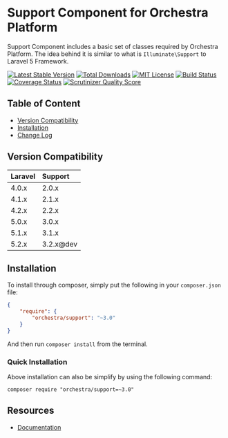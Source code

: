 Support Component for Orchestra Platform
==============

Support Component includes a basic set of classes required by Orchestra Platform. The idea behind it is similar to what is `Illuminate\Support` to Laravel 5 Framework.

[![Latest Stable Version](https://img.shields.io/github/release/orchestral/support.svg?style=flat)](https://packagist.org/packages/orchestra/support)
[![Total Downloads](https://img.shields.io/packagist/dt/orchestra/support.svg?style=flat)](https://packagist.org/packages/orchestra/support)
[![MIT License](https://img.shields.io/packagist/l/orchestra/support.svg?style=flat)](https://packagist.org/packages/orchestra/support)
[![Build Status](https://img.shields.io/travis/orchestral/support/master.svg?style=flat)](https://travis-ci.org/orchestral/support)
[![Coverage Status](https://img.shields.io/coveralls/orchestral/support/master.svg?style=flat)](https://coveralls.io/r/orchestral/support?branch=master)
[![Scrutinizer Quality Score](https://img.shields.io/scrutinizer/g/orchestral/support/master.svg?style=flat)](https://scrutinizer-ci.com/g/orchestral/support/)

## Table of Content

* [Version Compatibility](#version-compatibility)
* [Installation](#installation)
* [Change Log](http://orchestraplatform.com/docs/latest/components/support/changes#v3-1)

## Version Compatibility

Laravel    | Support
:----------|:----------
 4.0.x     | 2.0.x
 4.1.x     | 2.1.x
 4.2.x     | 2.2.x
 5.0.x     | 3.0.x
 5.1.x     | 3.1.x
 5.2.x     | 3.2.x@dev

## Installation

To install through composer, simply put the following in your `composer.json` file:

```json
{
	"require": {
		"orchestra/support": "~3.0"
	}
}
```

And then run `composer install` from the terminal.

### Quick Installation

Above installation can also be simplify by using the following command:

	composer require "orchestra/support=~3.0"

## Resources

* [Documentation](http://orchestraplatform.com/docs/latest/components/support)
